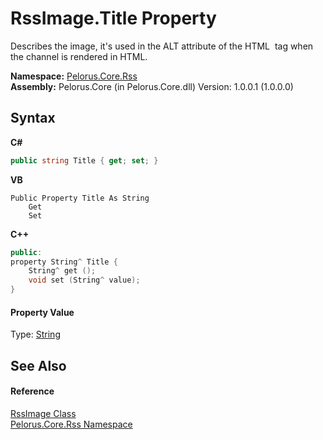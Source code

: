 # RssImage.Title Property 
 

Describes the image, it's used in the ALT attribute of the HTML <img> tag when the channel is rendered in HTML.

**Namespace:**&nbsp;<a href="683C06D0">Pelorus.Core.Rss</a><br />**Assembly:**&nbsp;Pelorus.Core (in Pelorus.Core.dll) Version: 1.0.0.1 (1.0.0.0)

## Syntax

**C#**<br />
``` C#
public string Title { get; set; }
```

**VB**<br />
``` VB
Public Property Title As String
	Get
	Set
```

**C++**<br />
``` C++
public:
property String^ Title {
	String^ get ();
	void set (String^ value);
}
```


#### Property Value
Type: <a href="http://msdn2.microsoft.com/en-us/library/s1wwdcbf" target="_blank">String</a>

## See Also


#### Reference
<a href="49DA13EB">RssImage Class</a><br /><a href="683C06D0">Pelorus.Core.Rss Namespace</a><br />